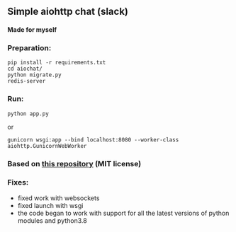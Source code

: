 ## Simple aiohttp chat (slack)
#### Made for myself
### Preparation:
```
pip install -r requirements.txt
cd aiochat/
python migrate.py
redis-server
```
### Run:
```
python app.py
```
or
```
gunicorn wsgi:app --bind localhost:8080 --worker-class aiohttp.GunicornWebWorker
```

### Based on  [this repository](https://github.com/samael500/aiochat) (MIT license)

### Fixes:
- fixed work with websockets
- fixed launch with wsgi
- the code began to work with support for all the latest versions of python modules and python3.8
